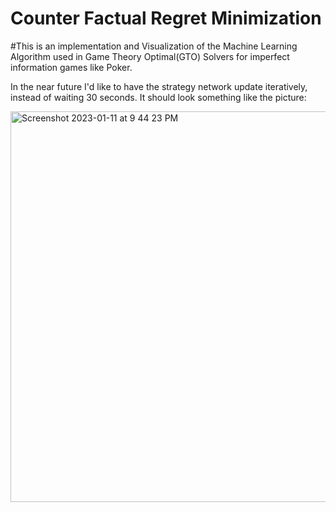 # Counter Factual Regret Minimization 

#This is an implementation and Visualization of the Machine Learning Algorithm used in Game Theory Optimal(GTO) Solvers for imperfect information games like Poker.

In the near future I'd like to have the strategy network update iteratively, instead of waiting 30 seconds.
It should look something like the picture:

<img width="625" alt="Screenshot 2023-01-11 at 9 44 23 PM" src="https://user-images.githubusercontent.com/70383367/211963507-3082ee65-ab58-486e-96ac-3b7353814b63.png">


